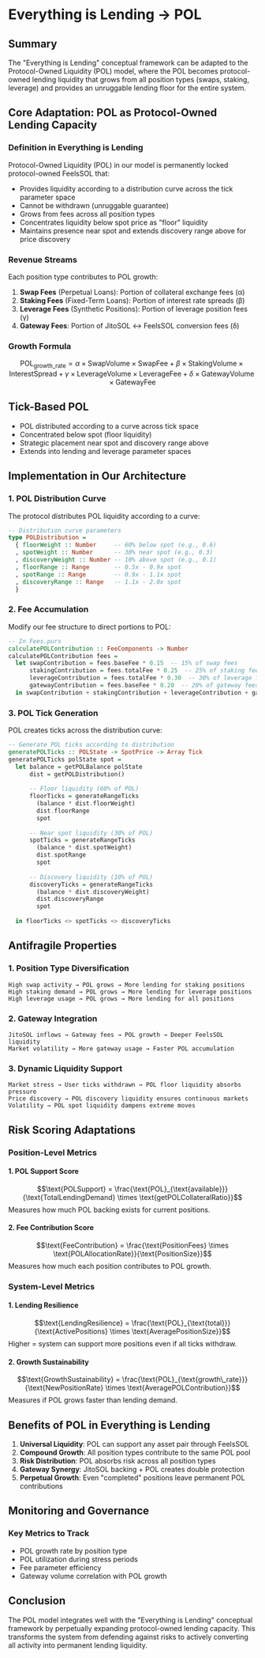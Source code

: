 # Everything is Lending -> POL

## Summary

The "Everything is Lending" conceptual framework can be adapted to the Protocol-Owned Liquidity (POL) model, where the POL becomes protocol-owned lending liquidity that grows from all position types (swaps, staking, leverage) and provides an unruggable lending floor for the entire system.

## Core Adaptation: POL as Protocol-Owned Lending Capacity

### Definition in Everything is Lending
Protocol-Owned Liquidity (POL) in our model is permanently locked protocol-owned FeelsSOL that:
- Provides liquidity according to a distribution curve across the tick parameter space
- Cannot be withdrawn (unruggable guarantee)
- Grows from fees across all position types
- Concentrates liquidity below spot price as "floor" liquidity
- Maintains presence near spot and extends discovery range above for price discovery

### Revenue Streams
Each position type contributes to POL growth:

1. **Swap Fees** (Perpetual Loans): Portion of collateral exchange fees (α)
2. **Staking Fees** (Fixed-Term Loans): Portion of interest rate spreads (β)  
3. **Leverage Fees** (Synthetic Positions): Portion of leverage position fees (γ)
4. **Gateway Fees**: Portion of JitoSOL ↔ FeelsSOL conversion fees (δ)

### Growth Formula
$$\text{POL}_{\text{growth\_rate}} = \alpha \times \text{SwapVolume} \times \text{SwapFee} + \beta \times \text{StakingVolume} \times \text{InterestSpread} + \gamma \times \text{LeverageVolume} \times \text{LeverageFee} + \delta \times \text{GatewayVolume} \times \text{GatewayFee}$$

## Tick-Based POL

- POL distributed according to a curve across tick space
- Concentrated below spot (floor liquidity)
- Strategic placement near spot and discovery range above
- Extends into lending and leverage parameter spaces

## Implementation in Our Architecture

### 1. POL Distribution Curve
The protocol distributes POL liquidity according to a curve:
```purescript
-- Distribution curve parameters
type POLDistribution =
  { floorWeight :: Number     -- 60% below spot (e.g., 0.6)
  , spotWeight :: Number      -- 30% near spot (e.g., 0.3)
  , discoveryWeight :: Number -- 10% above spot (e.g., 0.1)
  , floorRange :: Range       -- 0.5x - 0.9x spot
  , spotRange :: Range        -- 0.9x - 1.1x spot
  , discoveryRange :: Range   -- 1.1x - 2.0x spot
  }
```

### 2. Fee Accumulation
Modify our fee structure to direct portions to POL:
```purescript
-- In Fees.purs
calculatePOLContribution :: FeeComponents -> Number
calculatePOLContribution fees =
  let swapContribution = fees.baseFee * 0.15  -- 15% of swap fees
      stakingContribution = fees.totalFee * 0.25  -- 25% of staking fees
      leverageContribution = fees.totalFee * 0.30  -- 30% of leverage fees
      gatewayContribution = fees.baseFee * 0.20  -- 20% of gateway fees
  in swapContribution + stakingContribution + leverageContribution + gatewayContribution
```

### 3. POL Tick Generation
POL creates ticks across the distribution curve:
```purescript
-- Generate POL ticks according to distribution
generatePOLTicks :: POLState -> SpotPrice -> Array Tick
generatePOLTicks polState spot =
  let balance = getPOLBalance polState
      dist = getPOLDistribution()
      
      -- Floor liquidity (60% of POL)
      floorTicks = generateRangeTicks 
        (balance * dist.floorWeight)
        dist.floorRange
        spot
        
      -- Near spot liquidity (30% of POL)
      spotTicks = generateRangeTicks
        (balance * dist.spotWeight)
        dist.spotRange
        spot
        
      -- Discovery liquidity (10% of POL)
      discoveryTicks = generateRangeTicks
        (balance * dist.discoveryWeight)
        dist.discoveryRange
        spot
        
  in floorTicks <> spotTicks <> discoveryTicks
```

## Antifragile Properties

### 1. Position Type Diversification
```
High swap activity → POL grows → More lending for staking positions
High staking demand → POL grows → More lending for leverage positions
High leverage usage → POL grows → More lending for all positions
```

### 2. Gateway Integration
```
JitoSOL inflows → Gateway fees → POL growth → Deeper FeelsSOL liquidity
Market volatility → More gateway usage → Faster POL accumulation
```

### 3. Dynamic Liquidity Support
```
Market stress → User ticks withdrawn → POL floor liquidity absorbs pressure
Price discovery → POL discovery liquidity ensures continuous markets
Volatility → POL spot liquidity dampens extreme moves
```

## Risk Scoring Adaptations

### Position-Level Metrics

#### 1. POL Support Score
$$\text{POLSupport} = \frac{\text{POL}_{\text{available}}}{\text{TotalLendingDemand} \times \text{getPOLCollateralRatio}}$$
Measures how much POL backing exists for current positions.

#### 2. Fee Contribution Score
$$\text{FeeContribution} = \frac{\text{PositionFees} \times \text{POLAllocationRate}}{\text{PositionSize}}$$
Measures how much each position contributes to POL growth.

### System-Level Metrics

#### 1. Lending Resilience
$$\text{LendingResilience} = \frac{\text{POL}_{\text{total}}}{\text{ActivePositions} \times \text{AveragePositionSize}}$$
Higher = system can support more positions even if all ticks withdraw.

#### 2. Growth Sustainability
$$\text{GrowthSustainability} = \frac{\text{POL}_{\text{growth\_rate}}}{\text{NewPositionRate} \times \text{AveragePOLContribution}}$$
Measures if POL grows faster than lending demand.

## Benefits of POL in Everything is Lending

1. **Universal Liquidity**: POL can support any asset pair through FeelsSOL
2. **Compound Growth**: All position types contribute to the same POL pool
3. **Risk Distribution**: POL absorbs risk across all position types
4. **Gateway Synergy**: JitoSOL backing + POL creates double protection
5. **Perpetual Growth**: Even "completed" positions leave permanent POL contributions

## Monitoring and Governance

### Key Metrics to Track
- POL growth rate by position type
- POL utilization during stress periods
- Fee parameter efficiency
- Gateway volume correlation with POL growth

## Conclusion

The POL model integrates well with the "Everything is Lending" conceptual framework by perpetually expanding protocol-owned lending capacity. This transforms the system from defending against risks to actively converting all activity into permanent lending liquidity.